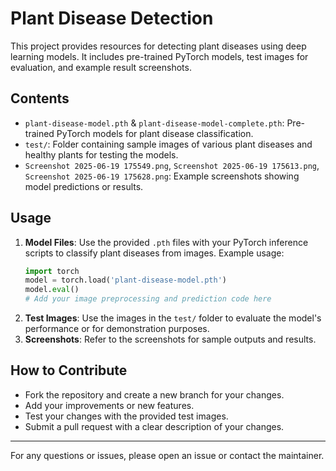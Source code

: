 # Plant Disease Detection

This project provides resources for detecting plant diseases using deep learning models. It includes pre-trained PyTorch models, test images for evaluation, and example result screenshots.

## Contents

- `plant-disease-model.pth` & `plant-disease-model-complete.pth`: Pre-trained PyTorch models for plant disease classification.
- `test/`: Folder containing sample images of various plant diseases and healthy plants for testing the models.
- `Screenshot 2025-06-19 175549.png`, `Screenshot 2025-06-19 175613.png`, `Screenshot 2025-06-19 175628.png`: Example screenshots showing model predictions or results.

## Usage

1. **Model Files**: Use the provided `.pth` files with your PyTorch inference scripts to classify plant diseases from images. Example usage:
   ```python
   import torch
   model = torch.load('plant-disease-model.pth')
   model.eval()
   # Add your image preprocessing and prediction code here
   ```
2. **Test Images**: Use the images in the `test/` folder to evaluate the model's performance or for demonstration purposes.
3. **Screenshots**: Refer to the screenshots for sample outputs and results.

## How to Contribute
- Fork the repository and create a new branch for your changes.
- Add your improvements or new features.
- Test your changes with the provided test images.
- Submit a pull request with a clear description of your changes.


---
For any questions or issues, please open an issue or contact the maintainer. 